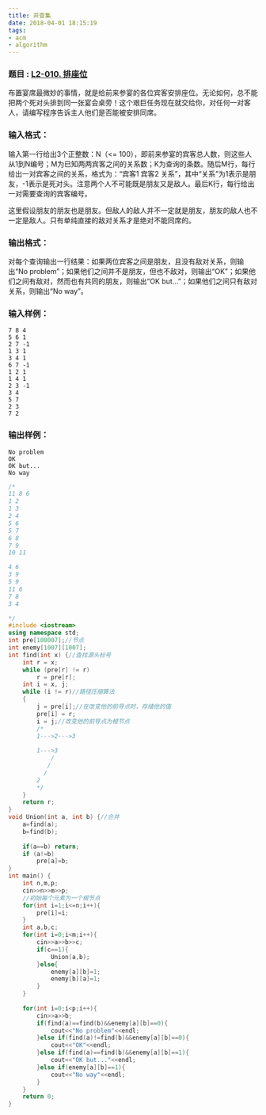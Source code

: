 ```yaml
---
title: 并查集
date: 2018-04-01 18:15:19
tags:
- acm
- algorithm
---
```

### 题目 : [L2-010. 排座位](https://www.patest.cn/contests/gplt/L2-010)

布置宴席最微妙的事情，就是给前来参宴的各位宾客安排座位。无论如何，总不能把两个死对头排到同一张宴会桌旁！这个艰巨任务现在就交给你，对任何一对客人，请编写程序告诉主人他们是否能被安排同席。
<!-- more -->
### 输入格式：

输入第一行给出3个正整数：N（<= 100），即前来参宴的宾客总人数，则这些人从1到N编号；M为已知两两宾客之间的关系数；K为查询的条数。随后M行，每行给出一对宾客之间的关系，格式为：“宾客1 宾客2 关系”，其中“关系”为1表示是朋友，-1表示是死对头。注意两个人不可能既是朋友又是敌人。最后K行，每行给出一对需要查询的宾客编号。

这里假设朋友的朋友也是朋友。但敌人的敌人并不一定就是朋友，朋友的敌人也不一定是敌人。只有单纯直接的敌对关系才是绝对不能同席的。

### 输出格式：

对每个查询输出一行结果：如果两位宾客之间是朋友，且没有敌对关系，则输出“No problem”；如果他们之间并不是朋友，但也不敌对，则输出“OK”；如果他们之间有敌对，然而也有共同的朋友，则输出“OK but...”；如果他们之间只有敌对关系，则输出“No way”。

### 输入样例：
```
7 8 4
5 6 1
2 7 -1
1 3 1
3 4 1
6 7 -1
1 2 1
1 4 1
2 3 -1
3 4
5 7
2 3
7 2
```
### 输出样例：
```
No problem
OK
OK but...
No way
```

```cpp
/*
11 8 6
1 2
1 3
2 4
5 6
5 7
6 8
7 9
10 11

4 6
3 9
5 9
11 6
7 8
3 4

*/
#include <iostream>
using namespace std;
int pre[100007];//节点 
int enemy[1007][1007];
int find(int x) {//查找源头标号 
	int r = x;
    while (pre[r] != r)
        r = pre[r];
    int i = x, j;
    while (i != r)//路径压缩算法
    {
        j = pre[i];//在改变他的前导点时，存储他的值
        pre[i] = r;
        i = j;//改变他的前导点为根节点
        /*
        1--->2--->3 
         
        1--->3
			/
		   /
		  /
        2
        */
    }
    return r;
}
void Union(int a, int b) {//合并 
	a=find(a);
	b=find(b);
	
	if(a==b) return;
	if (a!=b)
		pre[a]=b; 
} 
int main() {
	int n,m,p;
	cin>>n>>m>>p;
	//初始每个元素为一个根节点 
	for(int i=1;i<=n;i++){
		pre[i]=i;
	} 
	int a,b,c;
	for(int i=0;i<m;i++){
		cin>>a>>b>>c;
		if(c==1){
			Union(a,b);
		}else{
			enemy[a][b]=1;
			enemy[b][a]=1;
		}
	}
	
	for(int i=0;i<p;i++){
		cin>>a>>b;
		if(find(a)==find(b)&&enemy[a][b]==0){
			cout<<"No problem"<<endl;
		}else if(find(a)!=find(b)&&enemy[a][b]==0){
			cout<<"OK"<<endl;
		}else if(find(a)==find(b)&&enemy[a][b]==1){
			cout<<"OK but..."<<endl;
		}else if(enemy[a][b]==1){
			cout<<"No way"<<endl;
		}
	}
	return 0;
}
```